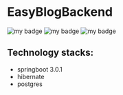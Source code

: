 # EasyBlogBackend
![my badge](https://badgen.net/badge/java/17/orange)
![my badge](https://badgen.net/badge/springboot/3.0.1/green)
![my badge](https://badgen.net/badge/docker/latest/red?icon=docker)


## Technology stacks: 
<ul>
<li>springboot 3.0.1</li>
<li>hibernate</li>
<li>postgres</li>
</ul>
